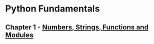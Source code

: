 # Python Fundamentals

## Chapter 1 - [Numbers, Strings, Functions and Modules](https://github.com/weslleysk/Python/blob/master/Python_ch1.py)